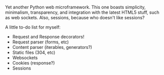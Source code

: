 Yet another Python web microframework. This one boasts simplicity, minimalism, transparency, and integration with the latest HTML5 stuff, such as web sockets. Also, sessions, because who doesn't like sessions?

A little to-do list for myself:

- Request and Response decorators!
- Request parser (forms, etc)
- Content parser (iterables, generators?)
- Static files (304, etc)
- Websockets
- Cookies (response?)
- Sessions
